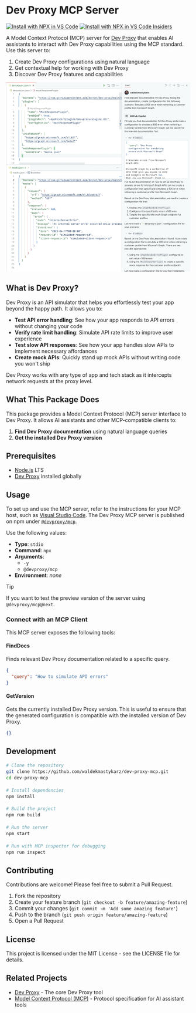 # Dev Proxy MCP Server

[![Install with NPX in VS Code](https://img.shields.io/badge/VS_Code-Install_Dev_Proxy_MCP_Server-0098FF?style=flat-square&logo=visualstudiocode&logoColor=white)](https://insiders.vscode.dev/redirect/mcp/install?name=Dev%20Proxy&config=%7B%22command%22%3A%22npx%22%2C%22args%22%3A%5B%22-y%22%2C%22%40devproxy%2Fmcp%40latest%22%5D%7D) [![Install with NPX in VS Code Insiders](https://img.shields.io/badge/VS_Code_Insiders-Install_Dev_Proxy_MCP_Server-24bfa5?style=flat-square&logo=visualstudiocode&logoColor=white)](https://insiders.vscode.dev/redirect/mcp/install?name=Dev%20Proxy&config=%7B%22command%22%3A%22npx%22%2C%22args%22%3A%5B%22-y%22%2C%22%40devproxy%2Fmcp%40latest%22%5D%7D&quality=insiders)

A Model Context Protocol (MCP) server for [Dev Proxy](https://aka.ms/devproxy) that enables AI assistants to interact with Dev Proxy capabilities using the MCP standard. Use this server to:

1. Create Dev Proxy configurations using natural language
1. Get contextual help for working with Dev Proxy
1. Discover Dev Proxy features and capabilities

![Screenshot of Visual Studio Code with GitHub Copilot chat pane open. GitHub Copilot works in assistant mode and uses the Dev Proxy MCP server to retrieve relevant information and create Dev Proxy configuration that matches the specified prompt.](assets/image.png)

## What is Dev Proxy?

Dev Proxy is an API simulator that helps you effortlessly test your app beyond the happy path. It allows you to:

- **Test API error handling**: See how your app responds to API errors without changing your code
- **Verify rate limit handling**: Simulate API rate limits to improve user experience
- **Test slow API responses**: See how your app handles slow APIs to implement necessary affordances
- **Create mock APIs**: Quickly stand up mock APIs without writing code you won't ship

Dev Proxy works with any type of app and tech stack as it intercepts network requests at the proxy level.

## What This Package Does

This package provides a Model Context Protocol (MCP) server interface to Dev Proxy. It allows AI assistants and other MCP-compatible clients to:

1. **Find Dev Proxy documentation** using natural language queries
2. **Get the installed Dev Proxy version**

## Prerequisites

- [Node.js](https://nodejs.org/) LTS
- [Dev Proxy](https://learn.microsoft.com/microsoft-cloud/dev/dev-proxy/get-started/set-up) installed globally

## Usage

To set up and use the MCP server, refer to the instructions for your MCP host, such as [Visual Studio Code](https://code.visualstudio.com/docs/copilot/chat/mcp-servers#_add-an-mcp-server). The Dev Proxy MCP server is published on npm under [`@devproxy/mcp`](https://www.npmjs.com/package/@devproxy/mcp).

Use the following values:

- **Type**: `stdio`
- **Command**: `npx`
- **Arguments**:
  - `-y`
  - `@devproxy/mcp`
- **Environment**: _none_

> [!TIP]
> If you want to test the preview version of the server using `@devproxy/mcp@next`.

### Connect with an MCP Client

This MCP server exposes the following tools:

#### FindDocs

Finds relevant Dev Proxy documentation related to a specific query.

```json
{
  "query": "How to simulate API errors"
}
```

#### GetVersion

Gets the currently installed Dev Proxy version. This is useful to ensure that the generated configuration is compatible with the installed version of Dev Proxy.

```json
{}
```

## Development

```bash
# Clone the repository
git clone https://github.com/waldekmastykarz/dev-proxy-mcp.git
cd dev-proxy-mcp

# Install dependencies
npm install

# Build the project
npm run build

# Run the server
npm start

# Run with MCP inspector for debugging
npm run inspect
```

## Contributing

Contributions are welcome! Please feel free to submit a Pull Request.

1. Fork the repository
2. Create your feature branch (`git checkout -b feature/amazing-feature`)
3. Commit your changes (`git commit -m 'Add some amazing feature'`)
4. Push to the branch (`git push origin feature/amazing-feature`)
5. Open a Pull Request

## License

This project is licensed under the MIT License - see the LICENSE file for details.

## Related Projects

- [Dev Proxy](https://learn.microsoft.com/microsoft-cloud/dev/dev-proxy/overview) - The core Dev Proxy tool
- [Model Context Protocol (MCP)](https://modelcontextprotocol.io) - Protocol specification for AI assistant tools
